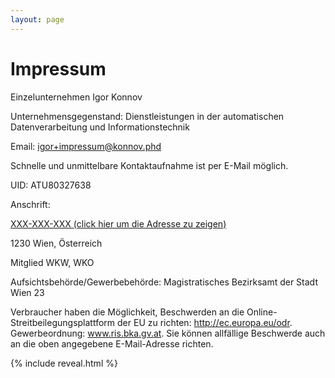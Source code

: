 ```yaml
---
layout: page
---
```


# Impressum

Einzelunternehmen Igor Konnov

Unternehmensgegenstand: Dienstleistungen in der automatischen Datenverarbeitung und Informationstechnik

Email: igor+impressum@konnov.phd

Schnelle und unmittelbare Kontaktaufnahme ist per E-Mail möglich.

UID: ATU80327638

Anschrift:

<div id="xyz5232">
 <a href="#" onclick="r();">XXX-XXX-XXX (click hier um die Adresse zu zeigen)</a>
</div>

1230 Wien, Österreich

Mitglied WKW, WKO

Aufsichtsbehörde/Gewerbebehörde: Magistratisches Bezirksamt der Stadt Wien 23

Verbraucher haben die Möglichkeit, Beschwerden an die
Online-Streitbeilegungsplattform der EU zu richten: http://ec.europa.eu/odr.
Gewerbeordnung: www.ris.bka.gv.at. Sie können allfällige Beschwerde auch an die
oben angegebene E-Mail-Adresse richten.

{% include reveal.html %}